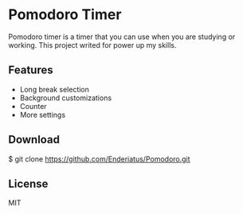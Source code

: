 # Pomodoro Timer

Pomodoro timer is a timer that you can use when you are studying or working.
This project writed for power up my skills. 

## Features
- Long break selection
- Background customizations
- Counter
- More settings

## Download

$ git clone https://github.com/Enderiatus/Pomodoro.git

## License
MIT
